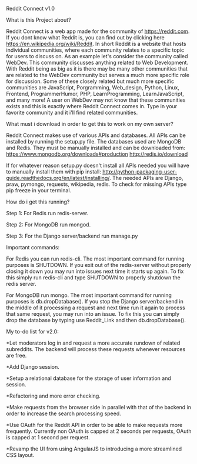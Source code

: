 Reddit Connect v1.0

What is this Project about?

Reddit Connect is a web app made for the community of https://reddit.com. If you dont know what Reddit is, you can find out by clicking here https://en.wikipedia.org/wiki/Reddit. In short Reddit is a website that hosts individual communities, where each community relates to a specific topic for users to discuss on. As an example let's consider the community called WebDev. This community discusses anything related to Web Development. With Reddit being as big as it is  there may be many other communities that are related to the WebDev community but serves a much more specific role for discussion. Some of these closely related but much more specific communities are JavaScript, Porgramming, Web_design, Python, Linux, Frontend, ProgrammerHumor, PHP, LearnProgramming, LearnJavaScript, and many more! A user on WebDev may not know that these communities exists and this is exactly where Reddit Connect comes in. Type in your favorite community and it i'll find related communities.

What must i download in order to get this to work on my own server?

Reddit Connect makes use of various APIs and databases. All APIs can be installed by running the setup.py file. The databases used are MongoDB and Redis. They must be manually installed and can be downloaded from:
https://www.mongodb.org/downloads#production
http://redis.io/download

If for whatever reason setup.py doesn't install all APIs needed you will have to manually install them with pip install: http://python-packaging-user-guide.readthedocs.org/en/latest/installing/. The needed APIs are Django, praw, pymongo, requests, wikipedia, redis. To check for missing APIs type pip freeze in your terminal.

How do i get this running?

Step 1: For Redis run redis-server.

Step 2: For MongoDB run mongod.

Step 3: For the Django server/backend run manage.py

Important commands:

For Redis you can run redis-cli. The most important command for running purposes is SHUTDOWN. If you exit out of the redis-server without properly closing it down you may run into issues next time it starts up again. To fix this simply run redis-cli and type SHUTDOWN to properly shutdown the redis server.

For MongoDB run mongo. The most important command for running purposes is db.dropDatabase(). If you stop the Django server/backend in the middle of it processing a request and next time run it again to process that same request, you may run into an issue. To fix this you can simply drop the database by typing use Reddit_Link and then db.dropDatabase().

My to-do list for v2.0:

*Let moderators log in and request a more accurate rundown of related subreddits. The backend will process these requests whenever resources are free.

*Add Django session.

*Setup a relational database for the storage of user information and session.

*Refactoring and more error checking.

*Make requests from the browser side in parallel with that of the backend in order to increase the search processing speed.

*Use OAuth for the Reddit API in order to be able to make requests more frequently. Currently non OAuth is capped at 2 seconds per requests, OAuth is capped at 1 second per request.

*Revamp the UI from using AngularJS to introducing a more streamlined CSS layout.
